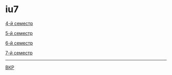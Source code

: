 # iu7

[4-й семестр](2019_2020_4sem.md)

[5-й семестр](2020_2021_5sem.md)

[6-й семестр](2021_6_sem.md)

[7-й семестр](2021_2022_7_sem.md)

___

[ВКР]() 
